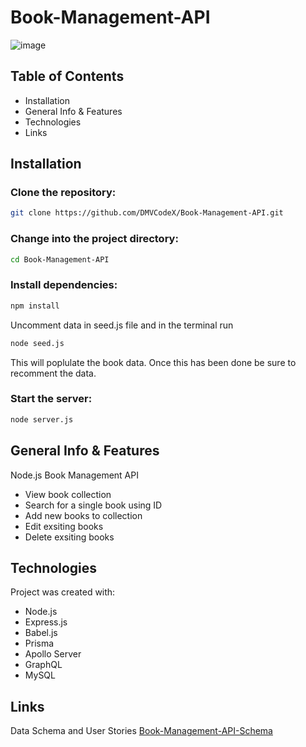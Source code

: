 # Book-Management-API


![image](https://github.com/DMVCodeX/Book-Management-API/assets/122197490/ecbcaac1-7219-49e2-8aa1-f893a813c52e)


## Table of Contents

- Installation
- General Info & Features
- Technologies
- Links

## Installation

### Clone the repository:

```bash
git clone https://github.com/DMVCodeX/Book-Management-API.git
```

### Change into the project directory:

```bash
cd Book-Management-API
```

### Install dependencies:

```bash
npm install
```

Uncomment data in seed.js file and in the terminal run

```bash
node seed.js
```

This will poplulate the book data. Once this has been done be sure to recomment the data.

### Start the server:

```bash
node server.js
```

## General Info & Features

Node.js Book Management API

- View book collection
- Search for a single book using ID
- Add new books to collection
- Edit exsiting books
- Delete exsiting books

## Technologies

Project was created with:

- Node.js
- Express.js
- Babel.js
- Prisma
- Apollo Server
- GraphQL
- MySQL

## Links

Data Schema and User Stories
[Book-Management-API-Schema](https://docs.google.com/spreadsheets/d/1_2wFreyEVlK1XuAi4IgH6Neh9t_l7O06_0kgFn3Ch-c/edit#gid=0)
